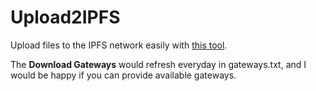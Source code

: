 # Upload2IPFS

Upload files to the IPFS network easily with [this tool](https://upload2ipfs.ipfs.qzz.io/).

The **Download Gateways** would refresh everyday in gateways.txt, and I would be happy if you can provide available gateways.
